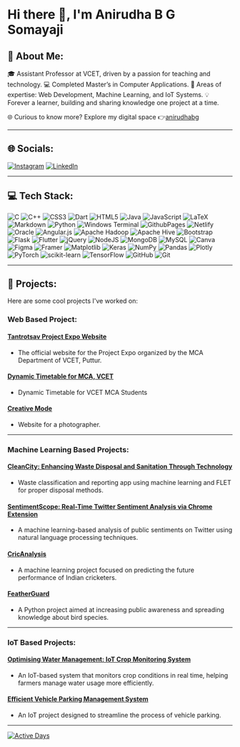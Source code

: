 # Hi there 👋, I'm Anirudha B G Somayaji

## 💫 About Me:
🎓 Assistant Professor at VCET, driven by a passion for teaching and technology.
💻 Completed Master’s in Computer Applications.
🚀 Areas of expertise: Web Development, Machine Learning, and IoT Systems.
💡 Forever a learner, building and sharing knowledge one project at a time.

🌐 Curious to know more? Explore my digital space 👉[anirudhabg](https://anirudhabgs.netlify.app/)

---

## 🌐 Socials:
[![Instagram](https://img.shields.io/badge/Instagram-%23E4405F.svg?logo=Instagram&logoColor=white)](https://instagram.com/anirudhabg)
[![LinkedIn](https://img.shields.io/badge/LinkedIn-%230077B5.svg?logo=linkedin&logoColor=white)](https://linkedin.com/in/anirudha-b-g-somayaji)
<!-- [![X](https://img.shields.io/badge/X-black.svg?logo=X&logoColor=white)](https://x.com/anirudhabg) -->

---

## 💻 Tech Stack:
![C](https://img.shields.io/badge/c-%2300599C.svg?style=for-the-badge&logo=c&logoColor=white) ![C++](https://img.shields.io/badge/c++-%2300599C.svg?style=for-the-badge&logo=c%2B%2B&logoColor=white) ![CSS3](https://img.shields.io/badge/css3-%231572B6.svg?style=for-the-badge&logo=css3&logoColor=white) ![Dart](https://img.shields.io/badge/dart-%230175C2.svg?style=for-the-badge&logo=dart&logoColor=white) ![HTML5](https://img.shields.io/badge/html5-%23E34F26.svg?style=for-the-badge&logo=html5&logoColor=white) ![Java](https://img.shields.io/badge/java-%23ED8B00.svg?style=for-the-badge&logo=openjdk&logoColor=white) ![JavaScript](https://img.shields.io/badge/javascript-%23323330.svg?style=for-the-badge&logo=javascript&logoColor=%23F7DF1E) ![LaTeX](https://img.shields.io/badge/latex-%23008080.svg?style=for-the-badge&logo=latex&logoColor=white) ![Markdown](https://img.shields.io/badge/markdown-%23000000.svg?style=for-the-badge&logo=markdown&logoColor=white) ![Python](https://img.shields.io/badge/python-3670A0?style=for-the-badge&logo=python&logoColor=ffdd54) ![Windows Terminal](https://img.shields.io/badge/Windows%20Terminal-%234D4D4D.svg?style=for-the-badge&logo=windows-terminal&logoColor=white) ![GithubPages](https://img.shields.io/badge/github%20pages-121013?style=for-the-badge&logo=github&logoColor=white) ![Netlify](https://img.shields.io/badge/netlify-%23000000.svg?style=for-the-badge&logo=netlify&logoColor=#00C7B7) ![Oracle](https://img.shields.io/badge/Oracle-F80000?style=for-the-badge&logo=oracle&logoColor=white) ![Angular.js](https://img.shields.io/badge/angular.js-%23E23237.svg?style=for-the-badge&logo=angularjs&logoColor=white) ![Apache Hadoop](https://img.shields.io/badge/Apache%20Hadoop-66CCFF?style=for-the-badge&logo=apachehadoop&logoColor=black) ![Apache Hive](https://img.shields.io/badge/Apache%20Hive-FDEE21?style=for-the-badge&logo=apachehive&logoColor=black) ![Bootstrap](https://img.shields.io/badge/bootstrap-%238511FA.svg?style=for-the-badge&logo=bootstrap&logoColor=white) ![Flask](https://img.shields.io/badge/flask-%23000.svg?style=for-the-badge&logo=flask&logoColor=white) ![Flutter](https://img.shields.io/badge/Flutter-%2302569B.svg?style=for-the-badge&logo=Flutter&logoColor=white) ![jQuery](https://img.shields.io/badge/jquery-%230769AD.svg?style=for-the-badge&logo=jquery&logoColor=white) ![NodeJS](https://img.shields.io/badge/node.js-6DA55F?style=for-the-badge&logo=node.js&logoColor=white) ![MongoDB](https://img.shields.io/badge/MongoDB-%234ea94b.svg?style=for-the-badge&logo=mongodb&logoColor=white) ![MySQL](https://img.shields.io/badge/mysql-4479A1.svg?style=for-the-badge&logo=mysql&logoColor=white) ![Canva](https://img.shields.io/badge/Canva-%2300C4CC.svg?style=for-the-badge&logo=Canva&logoColor=white) ![Figma](https://img.shields.io/badge/figma-%23F24E1E.svg?style=for-the-badge&logo=figma&logoColor=white) ![Framer](https://img.shields.io/badge/Framer-black?style=for-the-badge&logo=framer&logoColor=blue) ![Matplotlib](https://img.shields.io/badge/Matplotlib-%23ffffff.svg?style=for-the-badge&logo=Matplotlib&logoColor=black) ![Keras](https://img.shields.io/badge/Keras-%23D00000.svg?style=for-the-badge&logo=Keras&logoColor=white) ![NumPy](https://img.shields.io/badge/numpy-%23013243.svg?style=for-the-badge&logo=numpy&logoColor=white) ![Pandas](https://img.shields.io/badge/pandas-%23150458.svg?style=for-the-badge&logo=pandas&logoColor=white) ![Plotly](https://img.shields.io/badge/Plotly-%233F4F75.svg?style=for-the-badge&logo=plotly&logoColor=white) ![PyTorch](https://img.shields.io/badge/PyTorch-%23EE4C2C.svg?style=for-the-badge&logo=PyTorch&logoColor=white) ![scikit-learn](https://img.shields.io/badge/scikit--learn-%23F7931E.svg?style=for-the-badge&logo=scikit-learn&logoColor=white) ![TensorFlow](https://img.shields.io/badge/TensorFlow-%23FF6F00.svg?style=for-the-badge&logo=TensorFlow&logoColor=white) ![GitHub](https://img.shields.io/badge/github-%23121011.svg?style=for-the-badge&logo=github&logoColor=white) ![Git](https://img.shields.io/badge/git-%23F05033.svg?style=for-the-badge&logo=git&logoColor=white)

---

## 🚀 Projects:
Here are some cool projects I've worked on:
### Web Based Project:
#### [Tantrotsav Project Expo Website](https://github.com/Anirudhabg/tantrotsav-project-exp.git)
- The official website for the Project Expo organized by the MCA Department of VCET, Puttur.

#### [Dynamic Timetable for MCA, VCET](https://github.com/Anirudhabg/Dynamic_TimeTable.git)
- Dynamic Timetable for VCET MCA Students

#### [Creative Mode](https://github.com/Anirudhabg/CREATIVE-mode.git)
- Website for a photographer.

---
### Machine Learning Based Projects:
#### [CleanCity: Enhancing Waste Disposal and Sanitation Through Technology](https://github.com/Anirudhabg/CleanCity.git)
- Waste classification and reporting app using machine learning and FLET for proper disposal methods.

#### [SentimentScope: Real-Time Twitter Sentiment Analysis via Chrome Extension](https://github.com/Anirudhabg/Twitter_sentiment_analysis.git)
- A machine learning-based analysis of public sentiments on Twitter using natural language processing techniques.

#### [CricAnalysis](https://github.com/Anirudhabg/CricAnalysis.git)
- A machine learning project focused on predicting the future performance of Indian cricketers.

#### [FeatherGuard](https://github.com/Anirudhabg/Featherguard.git)
- A Python project aimed at increasing public awareness and spreading knowledge about bird species.

---
### IoT Based Projects: 
#### [Optimising Water Management: IoT Crop Monitoring System](https://github.com/Anirudhabg/Smart_IoT_Crop_Monitoring.git)
- An IoT-based system that monitors crop conditions in real time, helping farmers manage water usage more efficiently.

#### [Efficient Vehicle Parking Management System](https://github.com/Anirudhabg/Smart-Parking-IoT.git)
- An IoT project designed to streamline the process of vehicle parking.

---

[![Active Days](https://img.shields.io/badge/Active%20Days-XXX-brightgreen)](https://github.com/Anirudhabg)

<!--
## 🎮 Bored? Try This Game!
[![Play Snake](https://img.shields.io/badge/Click%20Here%20To%20Play-Snake%20Game-1f8acb?style=for-the-badge)](https://playsnake.org)

---

## 📊 GitHub Stats:
![](https://github-readme-stats.vercel.app/api?username=Anirudhabg&theme=gotham&hide_border=true&include_all_commits=false&count_private=false)  
![](https://github-readme-streak-stats.herokuapp.com/?user=Anirudhabg&theme=gotham&hide_border=true)  
![](https://github-readme-stats.vercel.app/api/top-langs/?username=Anirudhabg&theme=gotham&hide_border=true&include_all_commits=false&count_private=false&layout=compact)

---

## 🏆 GitHub Trophies:
![](https://github-profile-trophy.vercel.app/?username=Anirudhabg&theme=radical&no-frame=false&no-bg=true&margin-w=4)

---

### 🔝 Top Contributed Repo:
![](https://github-contributor-stats.vercel.app/api?username=Anirudhabg&limit=5&theme=dark&combine_all_yearly_contributions=true)

---

<!-- Proudly created with GPRM ( https://gprm.itsvg.in ) -->
